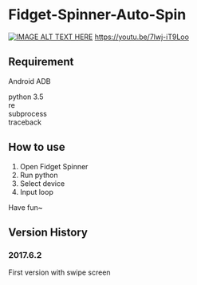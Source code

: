 # Fidget-Spinner-Auto-Spin
[![IMAGE ALT TEXT HERE](https://img.youtube.com/vi/7lwj-iT9Loo/0.jpg)](https://www.youtube.com/watch?v=7lwj-iT9Loo)
https://youtu.be/7lwj-iT9Loo

## Requirement
  
Android ADB  
  
python 3.5  
re  
subprocess  
traceback  
  
## How to use
   
1. Open Fidget Spinner  
2. Run python  
3. Select device  
4. Input loop  
  
Have fun~  
  
## Version History
  
### 2017.6.2
  
First version with swipe screen
